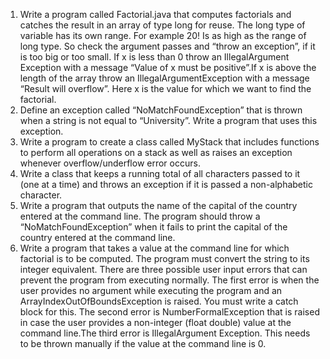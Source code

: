 1. Write a program called Factorial.java that computes factorials and catches the result in an array of type long for reuse. The long type of variable has its own range. For example 20! Is as high as the range of long type. So check the argument passes and “throw an exception”, if it is too big or too small. If x is less than 0 throw an IllegalArgument Exception with a message “Value of x must be positive”.If x is above the length of the array throw an IllegalArgumentException with a message “Result will overflow”.
Here x is the value for which we want to find the factorial.
2. Define an exception called “NoMatchFoundException” that is thrown when a string is not equal to “University”. Write a program that uses this exception.
3. Write a program to create a class called MyStack that includes functions to perform all operations on a stack as well as raises an exception whenever overflow/underflow error occurs.
4. Write a class that keeps a running total of all characters passed to it (one at a time) and throws an exception if it is passed a non-alphabetic character.
5. Write a program that outputs the name of the capital of the country entered at the command line. The program should throw a “NoMatchFoundException” when it fails to print the capital of the country entered at the command line.
6. Write a program that takes a value at the command line for which factorial is to be computed. The program must convert the string to its integer equivalent. There are three possible user input errors that can prevent the program from executing normally.
The first error is when the user provides no argument while executing the program and an ArrayIndexOutOfBoundsException is raised. You must write a catch block for this.
The second error is NumberFormalException that is raised in case the user provides a non-integer (float double) value at the command line.The third error is IllegalArgument Exception. This needs to be thrown manually if the value at the command line is 0.
